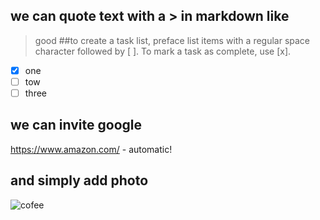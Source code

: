 
##  we can quote text with a > in markdown like
>good 
##to create a task list, preface list items with a regular space character followed by [ ]. To mark a task as complete, use [x].


- [x] one
- [ ]  tow
- [ ] three

## we can invite google
https://www.amazon.com/ - automatic!

## and simply add photo
![cofee](https://media1.picsearch.com/is?C6_i5id5CMmGq1X3donQLy-AULhdhoG0toZdL_LQUDs&height=238)
